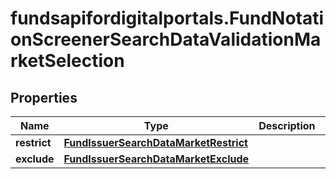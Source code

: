 # fundsapifordigitalportals.FundNotationScreenerSearchDataValidationMarketSelection

## Properties

Name | Type | Description | Notes
------------ | ------------- | ------------- | -------------
**restrict** | [**FundIssuerSearchDataMarketRestrict**](FundIssuerSearchDataMarketRestrict.md) |  | [optional] 
**exclude** | [**FundIssuerSearchDataMarketExclude**](FundIssuerSearchDataMarketExclude.md) |  | [optional] 


